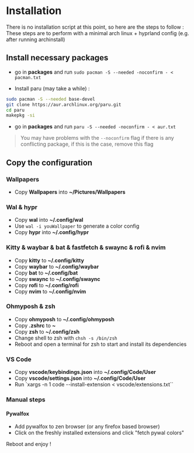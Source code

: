 # Installation

There is no installation script at this point, so here are the steps to follow :
These steps are to perform with a minimal arch linux + hyprland config (e.g. after running archinstall)

## Install necessary packages
- go in **packages** and run `sudo pacman -S --needed -noconfirm - < pacman.txt`

- Install paru (may take a while) :
```Bash
sudo pacman -S --needed base-devel
git clone https://aur.archlinux.org/paru.git
cd paru
makepkg -si
```

- go in **packages** and run `paru -S --needed -noconfirm - < aur.txt`

> You may have problems with the `--noconfirm` flag if there is any conflicting package, if this is the case, remove this flag

## Copy the configuration

### Wallpapers
- Copy **Wallpapers** into **~/Pictures/Wallpapers**

### Wal & hypr
- Copy **wal** into **~/.config/wal**
- Use `wal -i youWallpaper` to generate a color config
- Copy **hypr** into **~/.config/hypr**

### Kitty & waybar & bat & fastfetch & swaync & rofi & nvim
- Copy **kitty** to **~/.config/kitty**
- Copy **waybar** to **~/.config/waybar**
- Copy **bat** to **~/.config/bat**
- Copy **swaync** to **~/.config/swaync**
- Copy **rofi** to **~/.config/rofi**
- Copy **nvim** to **~/.config/nvim**

### Ohmyposh & zsh
- Copy **ohmyposh** to **~/.config/ohmyposh**
- Copy **.zshrc** to **~**
- Copy **zsh** to **~/.config/zsh**
- Change shell to zsh with `chsh -s /bin/zsh`
- Reboot and open a terminal for zsh to start and install its dependencies

### VS Code
- Copy **vscode/keybindings.json** into **~/.config/Code/User**
- Copy **vscode/settings.json** into **~/.config/Code/User**
- Run `xargs -n 1 code --install-extension < vscode/extensions.txt``

### Manual steps

#### Pywalfox
- Add pywalfox to zen browser (or any firefox based browser)
- Click on the freshly installed extensions and click "fetch pywal colors"

Reboot and enjoy !
